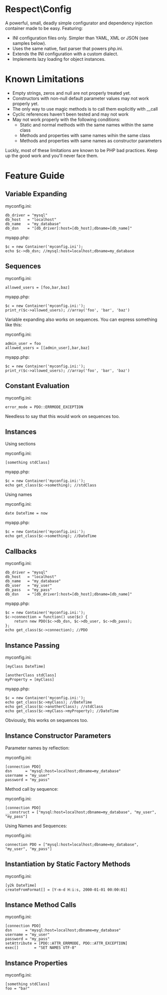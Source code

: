 Respect\Config
==============

A powerful, small, deadly simple configurator and dependency injection container made to be easy. Featuring:

* INI configuration files only. Simpler than YAML, XML or JSON (see samples below).
* Uses the same native, fast parser that powers php.ini.
* Extends the INI configuration with a custom dialect.
* Implements lazy loading for object instances.

Known Limitations
=================

* Empty strings, zeros and null are not properly treated yet.
* Constructors with non-null default parameter values may not work properly yet.
* The only way to use magic methods is to call them explicitly with __call
* Cyclic references haven't been tested and may not work
* May not work properly with the following conditions:
    * Static and normal methods with the same names within the same class
    * Methods and properties with same names wihin the same class
    * Methods and properties with same names as constructor parameters

Luckly, most of these limitations are known to be PHP bad practices. Keep up the
good work and you'll never face them.

Feature Guide
=============

Variable Expanding
------------------

myconfig.ini:

    db_driver = "mysql"
    db_host   = "localhost"
    db_name   = "my_database"
    db_dsn    = "[db_driver]:host=[db_host];dbname=[db_name]"

myapp.php:

    $c = new Container('myconfig.ini');
    echo $c->db_dsn; //mysql:host=localhost;dbname=my_database

Sequences
---------

myconfig.ini:

    allowed_users = [foo,bar,baz]

myapp.php:

    $c = new Container('myconfig.ini:');
    print_r($c->allowed_users); //array('foo', 'bar', 'baz')

Variable expanding also works on sequences. You can express something like this:

myconfig.ini:

    admin_user = foo
    allowed_users = [[admin_user],bar,baz]

myapp.php:

    $c = new Container('myconfig.ini:');
    print_r($c->allowed_users); //array('foo', 'bar', 'baz')

Constant Evaluation
-------------------

myconfig.ini:

    error_mode = PDO::ERRMODE_EXCEPTION

Needless to say that this would work on sequences too.

Instances 
---------

Using sections

myconfig.ini:

    [something stdClass]

myapp.php:

    $c = new Container('myconfig.ini:');
    echo get_class($c->something); //stdClass

Using names

myconfig.ini:

    date DateTime = now

myapp.php:

    $c = new Container('myconfig.ini:');
    echo get_class($c->something); //DateTime

Callbacks
---------

myconfig.ini:

    db_driver = "mysql"
    db_host   = "localhost"
    db_name   = "my_database"
    db_user   = "my_user"
    db_pass   = "my_pass"
    db_dsn    = "[db_driver]:host=[db_host];dbname=[db_name]"


myapp.php:

    $c = new Container('myconfig.ini:');
    $c->connection = function() use($c) {
        return new PDO($c->db_dsn, $c->db_user, $c->db_pass);
    };
    echo get_class($c->connection); //PDO

Instance Passing
----------------

myconfig.ini:

    [myClass DateTime]

    [anotherClass stdClass]
    myProperty = [myClass]

myapp.php:

    $c = new Container('myconfig.ini:');
    echo get_class($c->myClass); //DateTime
    echo get_class($c->anotherClass); //stdClass
    echo get_class($c->myClass->myProperty); //DateTime

Obviously, this works on sequences too.

Instance Constructor Parameters
-------------------------------

Parameter names by reflection:

myconfig.ini:

    [connection PDO]
    dsn      = "mysql:host=localhost;dbname=my_database"
    username = "my_user"
    password = "my_pass"

Method call by sequence:

myconfig.ini:

    [connection PDO]
    __construct = ["mysql:host=localhost;dbname=my_database", "my_user", "my_pass"]

Using Names and Sequences:

myconfig.ini:

    connection PDO = ["mysql:host=localhost;dbname=my_database", "my_user", "my_pass"]

Instantiation by Static Factory Methods
---------------------------------------

myconfig.ini:

    [y2k DateTime]
    createFromFormat[] = [Y-m-d H:i:s, 2000-01-01 00:00:01]

Instance Method Calls
---------------------

myconfig.ini:

    [connection PDO]
    dsn      = "mysql:host=localhost;dbname=my_database"
    username = "my_user"
    password = "my_pass"
    setAttribute = [PDO::ATTR_ERRMODE, PDO::ATTR_EXCEPTION]
    exec[]       = "SET NAMES UTF-8"

Instance Properties
-------------------

myconfig.ini:

    [something stdClass]
    foo = "bar"

